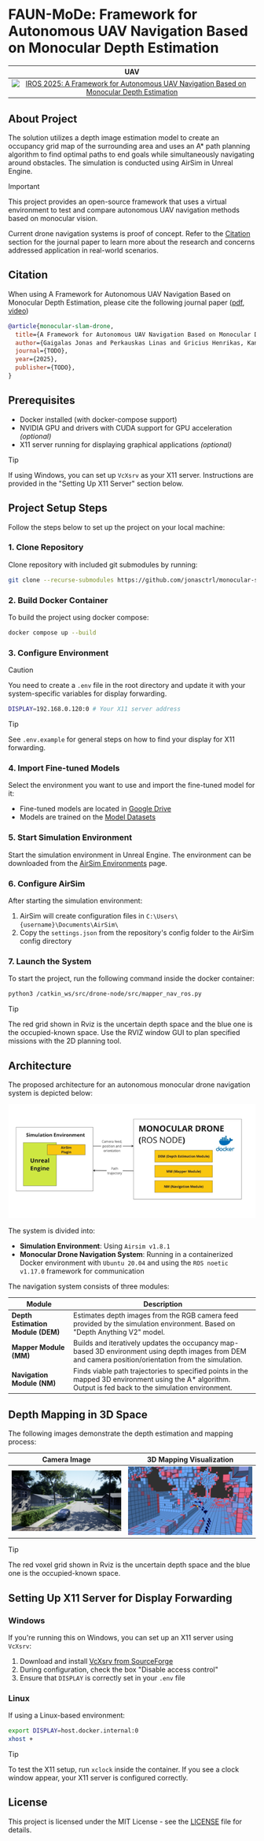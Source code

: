 # FAUN-MoDe: Framework for Autonomous UAV Navigation Based on Monocular Depth Estimation

|                                                                                  UAV                                                                                   |
| :--------------------------------------------------------------------------------------------------------------------------------------------------------------------: |
| [![IROS 2025: A Framework for Autonomous UAV Navigation Based on Monocular Depth Estimation](./assets/gifs/fly-example.gif)](https://www.youtube.com/watch?v=VIDEO-ID) |

## About Project

The solution utilizes a depth image estimation model to create an occupancy grid map of the surrounding area and uses an A\* path planning algorithm to find optimal paths to end goals while simultaneously navigating around obstacles. The simulation is conducted using AirSim in Unreal Engine.

> [!important]
> This project provides an open-source framework that uses a virtual environment to test and compare autonomous UAV navigation methods based on monocular vision.
>
> Current drone navigation systems is proof of concept. Refer to the [Citation](#citation) section for the journal paper to learn more about the research and concerns addressed application in real-world scenarios.

## Citation

When using A Framework for Autonomous UAV Navigation Based on Monocular Depth Estimation, please cite the following journal paper ([pdf](...), [video](...))

```bibtex
@article{monocular-slam-drone,
  title={A Framework for Autonomous UAV Navigation Based on Monocular Depth Estimation},
  author={Gaigalas Jonas and Perkauskas Linas and Gricius Henrikas, Kanapickas Tomas and Kriščiūnas Andrius},
  journal={TODO},
  year={2025},
  publisher={TODO},
}
```

## Prerequisites

- Docker installed (with docker-compose support)
- NVIDIA GPU and drivers with CUDA support for GPU acceleration _(optional)_
- X11 server running for displaying graphical applications _(optional)_

> [!tip]
> If using Windows, you can set up `VcXsrv` as your X11 server. Instructions are provided in the "Setting Up X11 Server" section below.

## Project Setup Steps

Follow the steps below to set up the project on your local machine:

### 1. Clone Repository

Clone repository with included git submodules by running:

```bash
git clone --recurse-submodules https://github.com/jonasctrl/monocular-slam-drone.git
```

### 2. Build Docker Container

To build the project using docker compose:

```bash
docker compose up --build
```

### 3. Configure Environment

> [!caution]
> You need to create a `.env` file in the root directory and update it with your system-specific variables for display forwarding.

```bash
DISPLAY=192.168.0.120:0 # Your X11 server address
```

> [!tip]
> See `.env.example` for general steps on how to find your display for X11 forwarding.

### 4. Import Fine-tuned Models

Select the environment you want to use and import the fine-tuned model for it:

- Fine-tuned models are located in [Google Drive](https://drive.google.com/drive/folders/1gltcgQN3v4rantBJoUvqbjOjwxZHS9f1?usp=sharing)
- Models are trained on the [Model Datasets](https://ktuedu-my.sharepoint.com/:f:/g/personal/inglagz_ktu_lt/EtqAXut9CBtEgt6E24aQw7IBuQFxnNmzaBhxITkXozNysg?e=ahmvMk)

### 5. Start Simulation Environment

Start the simulation environment in Unreal Engine. The environment can be downloaded from the [AirSim Environments](https://github.com/microsoft/airsim/releases) page.

### 6. Configure AirSim

After starting the simulation environment:

1. AirSim will create configuration files in `C:\Users\{username}\Documents\AirSim\`
2. Copy the `settings.json` from the repository's config folder to the AirSim config directory

### 7. Launch the System

To start the project, run the following command inside the docker container:

```bash
python3 /catkin_ws/src/drone-node/src/mapper_nav_ros.py
```

> [!tip]
> The red grid shown in Rviz is the uncertain depth space and the blue one is the occupied-known space. Use the RVIZ window GUI to plan specified missions with the 2D planning tool.

## Architecture

The proposed architecture for an autonomous monocular drone navigation system is depicted below:

![](./assets/images/architecture.png)

The system is divided into:

- **Simulation Environment**: Using `Airsim v1.8.1`
- **Monocular Drone Navigation System**: Running in a containerized Docker environment with `Ubuntu 20.04` and using the `ROS noetic v1.17.0` framework for communication

The navigation system consists of three modules:

<!-- toc:start -->

| Module                            | Description                                                                                                                                                |
| --------------------------------- | ---------------------------------------------------------------------------------------------------------------------------------------------------------- |
| **Depth Estimation Module (DEM)** | Estimates depth images from the RGB camera feed provided by the simulation environment. Based on "Depth Anything V2" model.                                |
| **Mapper Module (MM)**            | Builds and iteratively updates the occupancy map-based 3D environment using depth images from DEM and camera position/orientation from the simulation.     |
| **Navigation Module (NM)**        | Finds viable path trajectories to specified points in the mapped 3D environment using the A\* algorithm. Output is fed back to the simulation environment. |

<!-- toc:end -->

## Depth Mapping in 3D Space

The following images demonstrate the depth estimation and mapping process:

| Camera Image | 3D Mapping Visualization |
| :---: | :---: |
| ![Camera image from the simulation environment](./assets/images/l1.png) | ![3D space mapping visualization](./assets/images/l2.png) |

> [!tip]
> The red voxel grid shown in Rviz is the uncertain depth space and the blue one is the occupied-known space.

## Setting Up X11 Server for Display Forwarding

### Windows

If you're running this on Windows, you can set up an X11 server using `VcXsrv`:

1. Download and install [VcXsrv from SourceForge](https://sourceforge.net/projects/vcxsrv/)
2. During configuration, check the box "Disable access control"
3. Ensure that `DISPLAY` is correctly set in your `.env` file

### Linux

If using a Linux-based environment:

```bash
export DISPLAY=host.docker.internal:0
xhost +
```

> [!tip]
> To test the X11 setup, run `xclock` inside the container. If you see a clock window appear, your X11 server is configured correctly.

## License

This project is licensed under the MIT License - see the [LICENSE](./LICENSE) file for details.
